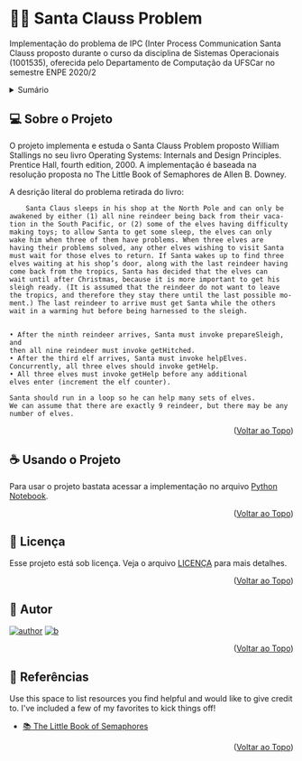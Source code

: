 # 🎅🏻 Santa Clauss Problem

Implementação do problema de IPC (Inter Process Communication Santa Clauss proposto durante o curso da disciplina de Sistemas Operacionais (1001535), oferecida pelo Departamento de Computação da UFSCar no semestre ENPE 2020/2

<div id="top"></div>
<!-- Sumário -->
<details>
  <summary>Sumário</summary>
  <ol>
    <li><a href="#sobre-o-projeto">💻 Sobre o Projeto</a></li>
    <li><a href="#usando">☕ Usando o Projeto</a></li>
    <li><a href="#Licença">📝 Licença</a></li>
    <li><a href="#Autor">📧 Autor</a></li>
    <li><a href="#Referências">📝 Referências</a></li>
  </ol>
</details>

<div id="sobre-o-projeto"></div>
<!-- ABOUT THE PROJECT -->

## 💻 Sobre o Projeto

O projeto implementa e estuda o Santa Clauss Problem proposto William Stallings no seu livro Operating Systems: Internals and Design Principles. Prentice Hall, fourth edition, 2000. A implementação é baseada na resolução proposta no The Little Book of Semaphores de Allen B. Downey.

A desrição literal do problema retirada do livro:
```
    Santa Claus sleeps in his shop at the North Pole and can only be
awakened by either (1) all nine reindeer being back from their vaca-
tion in the South Pacific, or (2) some of the elves having difficulty
making toys; to allow Santa to get some sleep, the elves can only
wake him when three of them have problems. When three elves are
having their problems solved, any other elves wishing to visit Santa
must wait for those elves to return. If Santa wakes up to find three
elves waiting at his shop’s door, along with the last reindeer having
come back from the tropics, Santa has decided that the elves can
wait until after Christmas, because it is more important to get his
sleigh ready. (It is assumed that the reindeer do not want to leave
the tropics, and therefore they stay there until the last possible mo-
ment.) The last reindeer to arrive must get Santa while the others
wait in a warming hut before being harnessed to the sleigh.


• After the ninth reindeer arrives, Santa must invoke prepareSleigh, and
then all nine reindeer must invoke getHitched.
• After the third elf arrives, Santa must invoke helpElves. 
Concurrently, all three elves should invoke getHelp.
• All three elves must invoke getHelp before any additional 
elves enter (increment the elf counter).

Santa should run in a loop so he can help many sets of elves. 
We can assume that there are exactly 9 reindeer, but there may be any number of elves.
```

<p align="right">(<a href="#top">Voltar ao Topo</a>)</p>

<div id="usando"></div>
<!-- USAGE EXAMPLES -->

## ☕ Usando o Projeto

Para usar o projeto bastata acessar a implementação no arquivo [Python Notebook](https://github.com/souzaitor/Santa-Clauss-Problem/blob/main/Trabalho_SO_Santa_Claus_Problem.ipynb).


<p align="right">(<a href="#top">Voltar ao Topo</a>)</p>

<div id="Licença"></div>
<!-- Licença -->

## 📝 Licença

Esse projeto está sob licença. Veja o arquivo [LICENÇA](https://github.com/souzaitor/Santa-Clauss-Problem/blob/main/LICENSE) para mais detalhes.

<p align="right">(<a href="#top">Voltar ao Topo</a>)</p>

<div id="Autor"></div>
<!-- Autor -->

## 📧 Autor



[![author](https://img.shields.io/badge/GitHub-100000?style=for-the-badge&logo=github&logoColor=white)](https://github.com/souzaitor)
[![b](https://img.shields.io/badge/LinkedIn-0077B5?style=for-the-badge&logo=linkedin&logoColor=white)](https://www.linkedin.com/in/itorsouza)


<p align="right">(<a href="#top">Voltar ao Topo</a>)</p>

<div id="Referências"></div>
<!-- Referências -->

## 📝 Referências

Use this space to list resources you find helpful and would like to give credit to. I've included a few of my favorites to kick things off!

* [📚 The Little Book of Semaphores](https://greenteapress.com/semaphores/LittleBookOfSemaphores.pdf)

<p align="right">(<a href="#top">Voltar ao Topo</a>)</p>


